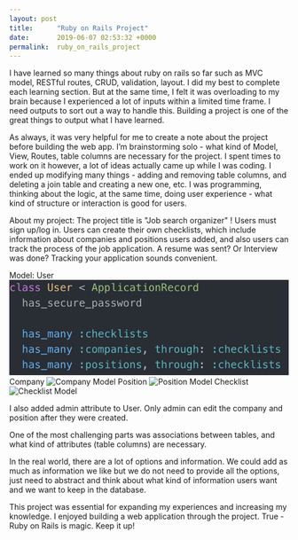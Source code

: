 ```yaml
---
layout: post
title:      "Ruby on Rails Project"
date:       2019-06-07 02:53:32 +0000
permalink:  ruby_on_rails_project
---
```


I have learned so many things about ruby on rails so far such as MVC model, RESTful routes, CRUD, validation, layout. I did my best to complete each learning section. But at the same time, I felt it was overloading to my brain because I experienced a lot of inputs within a limited time frame. I need outputs to sort out a way to handle this. Building a project is one of the great things to output what I have learned.

As always, it was very helpful for me to create a note about the project before building the web app. I’m brainstorming solo - what kind of Model, View, Routes, table columns are necessary for the project. I spent times to work on it however,  a lot of ideas actually came up while I was coding. I ended up modifying many things - adding and removing table columns, and deleting a join table and creating a new one, etc. I was programming, thinking about the logic, at the same time, doing user experience -  what kind of structure or interaction is good for users.

About my project:
The project title is "Job search organizer" !
Users must sign up/log in. Users can create their own checklists, which include information about companies and positions users added,  and also users can track the process of the job application. A resume was sent? Or Interview was done? Tracking your application sounds convenient.

Model:
User
![User Model](/img/myimg/rails-user-model.png)
Company
![Company Model](https://yukijina.github.io/img/myimg/rails-company-model.png)
Position
![Position Model](https://yukijina.github.io/img/myimg/rails-position-model.png)
Checklist
![Checklist Model](https://yukijina.github.io/img/myimg/rails-checklist-model.png)


I also added admin attribute to User. Only admin can edit the company and position after they were created.


One of the most challenging parts was associations between tables, and what kind of attributes (table columns) are necessary.

In the real world, there are a lot of options and information. We could add as much as information we like but we do not need to provide all the options, just need to abstract and think about what kind of information users want and we want to keep in the database.

This project was essential for expanding my experiences and increasing my knowledge. I enjoyed building a web application through the project. True -  Ruby on Rails is magic. Keep it up!
